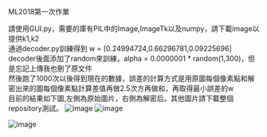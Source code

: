 ML2018第一次作業

請使用GUI.py，需要的庫有PIL中的Image,ImageTk以及numpy，請下載image以提供k1,k2  
通過decoder.py訓練得到 w = [0.24994724,0.66296781,0.09225696]  
decoder後面添加了random來訓練，alpha = 0.0000001 * random(1,300)，但是忘記上傳我也刪了原文件  
然後跑了1000次以後得到現在的數據，誤差的計算方式是用原圖每個像素點和解密出來的圖每個像素點計算差值再做2.5次方再做和，再取得最小誤差的w  
目前的結果如下圖,左側為原始圖片，右側為解密后。其他圖片請下載整個repository測試。
![image](https://github.com/BergLoo/ML2018_410421252_Image-Decryption-using-Linear-Percetpron/blob/master/image/I.png?raw=true)
![image](https://github.com/BergLoo/ML2018_410421252_Image-Decryption-using-Linear-Percetpron/blob/master/image/xd.png?raw=true)
  
![image](https://github.com/BergLoo/ML2018_410421252_Image-Decryption-using-Linear-Percetpron/blob/master/image/Screenshot%20from%202018-07-12%2021-58-15.png?raw=true)
